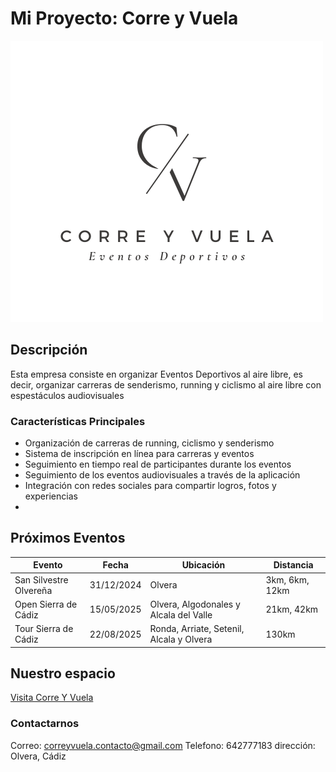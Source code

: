 # Mi Proyecto: Corre y Vuela 
![Logo de Corre Y Vuela](LogoCorreYVuela.png) 

## Descripción
Esta empresa consiste en organizar Eventos Deportivos al aire libre, es decir, organizar carreras de senderismo, running y ciclismo al aire libre con espestáculos audiovisuales

### Características Principales
- Organización de carreras de running, ciclismo y senderismo
- Sistema de inscripción en línea para carreras y eventos
- Seguimiento en tiempo real de participantes durante los eventos
- Seguimiento de los eventos audiovisuales a través de la aplicación
- Integración con redes sociales para compartir logros, fotos y experiencias
- 
## Próximos Eventos
| Evento               | Fecha       | Ubicación         | Distancia   |
|---------------------|-------------|-------------------|-------------|
| San Silvestre Olvereña| 31/12/2024  | Olvera   | 3km, 6km, 12km |
| Open Sierra de Cádiz | 15/05/2025  | Olvera, Algodonales y Alcala del Valle | 21km, 42km |
| Tour Sierra de Cádiz| 22/08/2025  | Ronda, Arriate, Setenil, Alcala y Olvera| 130km|


## Nuestro espacio
[Visita Corre Y Vuela](https://www.instagram.com/correyvuela_eventos/)

### Contactarnos
Correo: correyvuela.contacto@gmail.com
Telefono: 642777183
dirección: Olvera, Cádiz


